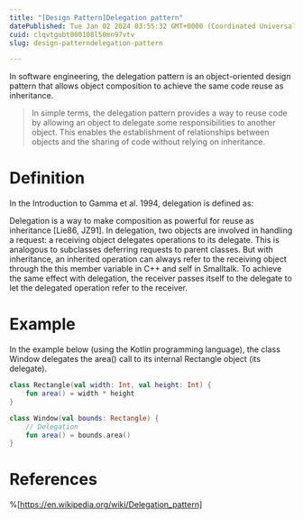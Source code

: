 ```yaml
---
title: "[Design Pattern]Delegation pattern"
datePublished: Tue Jan 02 2024 03:55:32 GMT+0000 (Coordinated Universal Time)
cuid: clqvtgubt000108l50mn97vtv
slug: design-patterndelegation-pattern

---
```


In software engineering, the delegation pattern is an object-oriented design pattern that allows object composition to achieve the same code reuse as inheritance.

> In simple terms, the delegation pattern provides a way to reuse code by allowing an object to delegate some responsibilities to another object. This enables the establishment of relationships between objects and the sharing of code without relying on inheritance.

# Definition
In the Introduction to Gamma et al. 1994, delegation is defined as:

Delegation is a way to make composition as powerful for reuse as inheritance [Lie86, JZ91]. In delegation, two objects are involved in handling a request: a receiving object delegates operations to its delegate. This is analogous to subclasses deferring requests to parent classes. But with inheritance, an inherited operation can always refer to the receiving object through the this member variable in C++ and self in Smalltalk. To achieve the same effect with delegation, the receiver passes itself to the delegate to let the delegated operation refer to the receiver.

# Example
In the example below (using the Kotlin programming language), the class Window delegates the area() call to its internal Rectangle object (its delegate).
```kotlin
class Rectangle(val width: Int, val height: Int) {
    fun area() = width * height
}

class Window(val bounds: Rectangle) {
    // Delegation
    fun area() = bounds.area()
}
```

# References
%[https://en.wikipedia.org/wiki/Delegation_pattern]